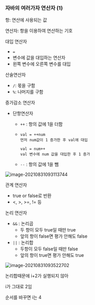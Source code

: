 ### 자바의 여러가자 연산자 (1)



항: 연산에 사용되는 값

연산자: 항을 이용하여 연산하는 기호

 

대입 연산자

- `=`
- 변수에 값을 대입하는 연산자
- 왼쪽 변수에 오른쪽 변수를 대입



산술연산자

- `/`: 몫을 구함
- `%`: 나머지를 구함



증가감소 연산자

- 단항연산자

  - `++` : 항의 값에 1을 더함

  - ```
    val = ++num
    먼저 num값이 1 증가한 후 val에 대입
    
    val = num++
    val 변수에 num 값을 대입한 후 1 증가
    ```

  - `--` : 항의 값에 1을 뺌



![image-20210831093113744](https://user-images.githubusercontent.com/77482972/131523796-542be188-7a3e-49e8-9d8d-6dbb503d20cb.png)





관계 연산자

- true or false로 반환
- <, >, >=, != 등



논리 연산자

- `&&` : 논리곱
  - 두 항이 모두 true일 때만  true
  - 앞의 항이 false면 평가 안해도 false
- `||` : 논리합
  - 두항이 모두 false일 때만 false
  - 앞의 항이 true면 평가 안해도 true



![image-20210831093522702](https://user-images.githubusercontent.com/77482972/131523798-15f6c36b-e404-4fa4-b6ec-c46240490ad6.png)

논리합때문에 i+2가 실행되지 않아

i가 그대로 2임

순서를 바꾸면 i는 4